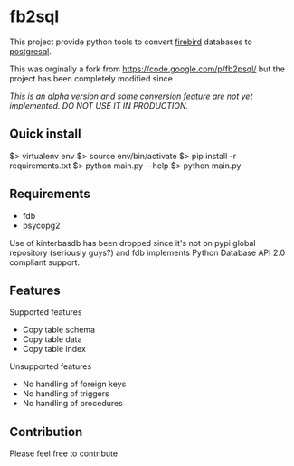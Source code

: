 # fb2sql

This project provide python tools to convert [firebird](http://www.firebirdsql.org/ "Firebird") databases to [postgresql](http://www.postgresql.org/ "PostGreSQL").

This was orginally a fork from https://code.google.com/p/fb2psql/ but the project has been completely modified since

*This is an alpha version and some conversion feature are not yet implemented. DO NOT USE IT IN PRODUCTION.*

## Quick install

   $> virtualenv env
   $> source env/bin/activate
   $> pip install -r requirements.txt
   $> python main.py --help
   $> python main.py


## Requirements

* fdb
* psycopg2

Use of kinterbasdb has been dropped since it's not on pypi global repository (seriously guys?) and fdb implements Python Database API 2.0 compliant support.

## Features

Supported features
* Copy table schema
* Copy table data
* Copy table index 

Unsupported features
* No handling of foreign keys
* No handling of triggers
* No handling of procedures 

## Contribution

Please feel free to contribute